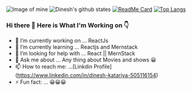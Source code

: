 ![Image of mine](https://pbs.twimg.com/profile_banners/3701587879/1597635871/1500x500)
![Dinesh's github states](https://github-readme-stats.vercel.app/api?username=Thedineshk24&show_icons=true&theme=radical)
[![ReadMe Card](https://github-readme-stats.vercel.app/api/pin/?username=Thedineshk24&repo=github-readme-stats)](https://github.com/Thedineshk24/github-readme-stats)
[![Top Langs](https://github-readme-stats.vercel.app/api/top-langs/?username=Thedineshk24)](https://github.com/Thedineshk24/github-readme-stats)

### Hi there 👋 Here is What I'm Working on 👇





- 🔭 I’m currently working on ... ReactJs
- 🌱 I’m currently learning ... Reactjs and Mernstack
- 🤔 I’m looking for help with ... React || MernStack
- 💬 Ask me about ... Any thing about Movies and shows 😀
- 📫 How to reach me: ...[Linkdin Profile] (https://www.linkedin.com/in/dinesh-katariya-505116154)
- ⚡ Fun fact: ... 😀😀😀
